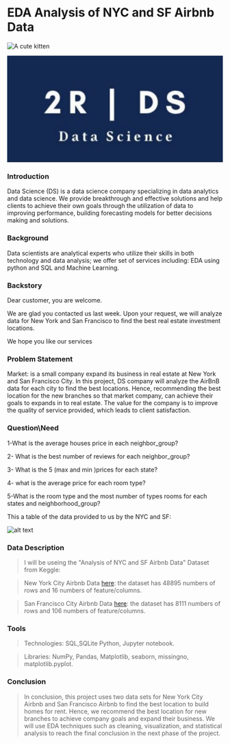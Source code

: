 # EDA Analysis of NYC and SF Airbnb Data

![A cute kitten](https://drive.google.com/uc?export=view&id=1bS6yKoT1XD_Y6LMB8HhWvA2MTUhWh9YE)

<center><img align="center" src="2R.jpg"></center>




### Introduction

Data Science (DS) is a data science company specializing in data analytics and data science. We provide breakthrough and effective solutions and help clients to achieve their own goals through the utilization of data to improving performance, building forecasting models for better decisions making and solutions.

### Background 

Data scientists are analytical experts who utilize their skills in both technology and data analysis; we offer set of services including: 
EDA using python and SQL and Machine Learning.

### Backstory

Dear customer, you are welcome.  

We are glad you contacted us last week. Upon your request, we will analyze data for New York and San Francisco to find the best real estate investment locations.

We hope you like our services

### Problem Statement  

Market: is a small company expand its business in real estate at New York and San Francisco City. In this project, DS company will analyze the AirBnB data for each city to find the best locations. Hence, recommending the best location for the new branches so that market company, can achieve their goals to expands in to real estate. 
The value for the company is to improve the quality of service provided, which leads to client satisfaction. 


### Question\Need

1-What is the average houses price in each neighbor_group?

2- What is the best number of reviews for each neighbor_group?

3- What is the 5 (max and min )prices for each state?

4- what is the average price for each room type?

5-What is the room type and the most number of types rooms for each states and neighborhood_group?


This a table of the data provided to us by the NYC and SF:

![alt text](https://drive.google.com/uc?export=view&id=1uS8Z76HtxlVNjbsoOlqrEA4WK3b68uow)


### Data Description 

>I will be useing the "Analysis of NYC and SF Airbnb Data" Dataset from Keggle:

>New York City Airbnb Data [here](https://www.kaggle.com/subhranshunayak/simple-analysis-of-nyc-airbnb-data/data): the dataset has 48895 numbers of rows and 16 numbers of feature/columns.
 
>San Francisco City Airbnb Data [here](https://www.kaggle.com/charlesea/data-visualization-price-prediction): the dataset has 8111 numbers of rows and 106 numbers of feature/columns. 

### Tools  

>Technologies: SQL,SQLite Python, Jupyter notebook. 

>Libraries: NumPy, Pandas, Matplotlib, seaborn, missingno, matplotlib.pyplot. 

### Conclusion

>In conclusion, this project uses two data sets for New York City Airbnb and San Francisco Airbnb to find the best location to build homes for rent. Hence, we recommend the best location for new branches to achieve company goals and expand their business.  We will use EDA techniques such as cleaning, visualization, and statistical analysis to reach the final conclusion in the next phase of the project. 
